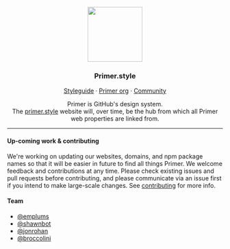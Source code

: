 <p align="center">
<img width="128px" src="https://user-images.githubusercontent.com/334891/45336457-b47efe00-b551-11e8-9644-398f29eceb92.png">

<p align="center">
<h3 align="center">Primer.style</h3>

<p align="center">
<a href="https://styleguide.github.com/primer">Styleguide</a>
    ·
    <a href="https://github.com/primer">Primer org</a>
    ·
    <a href="https://spectrum.chat/primer">Community</a>

<p align="center">Primer is GitHub's design system.<br /> The <a href="https://primer.style/">primer.style</a> website will, over time, be the hub from which all Primer web properties are linked from.
  
  ---
  
#### Up-coming work & contributing
  
We're working on updating our websites, domains, and npm package names so that it will be easier in future to find all things Primer. We welcome feedback and contributions at any time. Please check existing issues and pull requests before contributing, and please communicate via an issue first if you intend to make large-scale changes. See [contributing](.github/CONTRIBUTING.md) for more info.

#### Team

- [@emplums](https://github.com/emplums)
- [@shawnbot](https://github.com/shawnbot)
- [@jonrohan](https://github.com/jonrohan)
- [@broccolini](https://github.com/broccolini)
